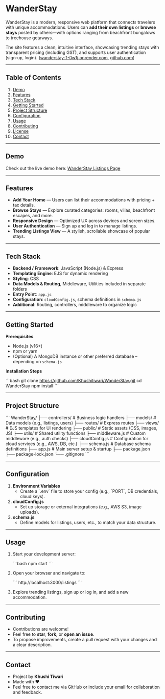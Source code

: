# WanderStay

WanderStay is a modern, responsive web platform that connects travelers with unique accommodations. Users can **add their own listings** or **browse stays** posted by others—with options ranging from beachfront bungalows to treehouse getaways.

The site features a clean, intuitive interface, showcasing trending stays with transparent pricing (including GST), and supports user authentication (sign‑up, login). ([wanderstay-1-0w1j.onrender.com](https://wanderstay-1-0w1j.onrender.com/listings), [github.com](https://github.com/Khushitiwari/WanderStay.git))

---

## Table of Contents

1. [Demo](#demo)  
2. [Features](#features)  
3. [Tech Stack](#tech-stack)  
4. [Getting Started](#getting-started)  
5. [Project Structure](#project-structure)  
6. [Configuration](#configuration)  
7. [Usage](#usage)  
8. [Contributing](#contributing)  
9. [License](#license)  
10. [Contact](#contact)

---

## Demo

Check out the live demo here: [WanderStay Listings Page](https://wanderstay-1-0w1j.onrender.com/listings)

---

## Features

- **Add Your Home** — Users can list their accommodations with pricing + tax details.  
- **Browse Stays** — Explore curated categories: rooms, villas, beachfront escapes, and more.  
- **Responsive Design** — Optimized UX across devices and screen sizes.  
- **User Authentication** — Sign up and log in to manage listings.  
- **Trending Listings View** — A stylish, scrollable showcase of popular stays.  

---

## Tech Stack

- **Backend / Framework**: JavaScript (Node.js) & Express  
- **Templating Engine**: EJS for dynamic rendering  
- **Styling**: CSS  
- **Data Models & Routing**, Middleware, Utilities included in separate folders  
- **Entry Point**: `app.js`  
- **Configuration**: `cloudConfig.js`, schema definitions in `schema.js`  
- **Additional**: Routing, controllers, middleware to organize logic  

---

## Getting Started

**Prerequisites**  
- Node.js (v16+)  
- npm or yarn  
- (Optional) A MongoDB instance or other preferred database – depending on `schema.js`

**Installation Steps**

\`\`\`bash
git clone https://github.com/Khushitiwari/WanderStay.git
cd WanderStay
npm install
\`\`\`

---

## Project Structure

\`\`\`
WanderStay/
├── controllers/      # Business logic handlers
├── models/           # Data models (e.g., listings, users)
├── routes/           # Express routes
├── views/            # EJS templates for UI rendering
├── public/           # Static assets (CSS, images, JS)
├── utils/            # Shared utility functions
├── middleware.js     # Custom middleware (e.g., auth checks)
├── cloudConfig.js    # Configuration for cloud services (e.g., AWS, DB, etc.)
├── schema.js         # Database schema definitions
├── app.js            # Main server setup & startup
├── package.json
├── package-lock.json
└── .gitignore
\`\`\`

---

## Configuration

1. **Environment Variables**  
   - Create a \`.env\` file to store your config (e.g., \`PORT\`, DB credentials, cloud keys).
2. **cloudConfig.js**  
   - Set up storage or external integrations (e.g., AWS S3, image uploads).
3. **schema.js**  
   - Define models for listings, users, etc., to match your data structure.

---

## Usage

1. Start your development server:

    \`\`\`bash
    npm start
    \`\`\`

2. Open your browser and navigate to:

    \`\`\`
    http://localhost:3000/listings
    \`\`\`

3. Explore trending listings, sign up or log in, and add a new accommodation.

---

## Contributing

- Contributions are welcome!  
- Feel free to **star**, **fork**, or **open an issue**.  
- To propose improvements, create a pull request with your changes and a clear description.

---


## Contact

- Project by **Khushi Tiwari**  
- Made with ♥  
- Feel free to contact me via GitHub or include your email for collaboration and feedback.
